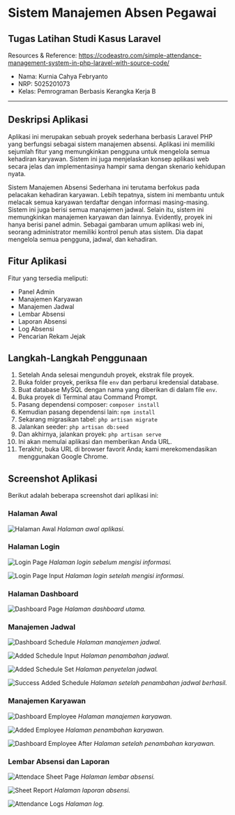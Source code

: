 # Sistem Manajemen Absen Pegawai

## Tugas Latihan Studi Kasus Laravel

Resources & Reference: https://codeastro.com/simple-attendance-management-system-in-php-laravel-with-source-code/

- Nama: Kurnia Cahya Febryanto
- NRP: 5025201073
- Kelas: Pemrograman Berbasis Kerangka Kerja B

--------------------------------

## Deskripsi Aplikasi
Aplikasi ini merupakan sebuah proyek sederhana berbasis Laravel PHP yang berfungsi sebagai sistem manajemen absensi.
Aplikasi ini memiliki sejumlah fitur yang memungkinkan pengguna untuk mengelola semua kehadiran karyawan.
Sistem ini juga menjelaskan konsep aplikasi web secara jelas dan implementasinya hampir sama dengan skenario kehidupan nyata.


Sistem Manajemen Absensi Sederhana ini terutama berfokus pada pelacakan kehadiran karyawan.
Lebih tepatnya, sistem ini membantu untuk melacak semua karyawan terdaftar dengan informasi masing-masing.
Sistem ini juga berisi semua manajemen jadwal. Selain itu, sistem ini memungkinkan manajemen karyawan dan lainnya.
Evidently, proyek ini hanya berisi panel admin. Sebagai gambaran umum aplikasi web ini, seorang administrator memiliki kontrol penuh atas sistem.
Dia dapat mengelola semua pengguna, jadwal, dan kehadiran.

## Fitur Aplikasi
Fitur yang tersedia meliputi:
- Panel Admin
- Manajemen Karyawan
- Manajemen Jadwal
- Lembar Absensi
- Laporan Absensi
- Log Absensi
- Pencarian Rekam Jejak

## Langkah-Langkah Penggunaan
1. Setelah Anda selesai mengunduh proyek, ekstrak file proyek.
2. Buka folder proyek, periksa file `env` dan perbarui kredensial database.
3. Buat database MySQL dengan nama yang diberikan di dalam file `env`.
4. Buka proyek di Terminal atau Command Prompt.
5. Pasang dependensi composer: `composer install`
6. Kemudian pasang dependensi lain: `npm install`
7. Sekarang migrasikan tabel: `php artisan migrate`
8. Jalankan seeder: `php artisan db:seed`
9. Dan akhirnya, jalankan proyek: `php artisan serve`
10. Ini akan memulai aplikasi dan memberikan Anda URL.
11. Terakhir, buka URL di browser favorit Anda; kami merekomendasikan menggunakan Google Chrome.

## Screenshot Aplikasi
Berikut adalah beberapa screenshot dari aplikasi ini:

### Halaman Awal
![Halaman Awal](https://github.com/kurniacf/PBKK-B-Latihan_Laravel_Sistem_Absen/assets/70510279/fa03a38e-872f-4a8a-82dd-83f9092d7050)
*Halaman awal aplikasi.*

### Halaman Login
![Login Page](https://github.com/kurniacf/PBKK-B-Latihan_Laravel_Sistem_Absen/assets/70510279/2454fc32-25e7-45d3-a325-066755f8f5b0)
*Halaman login sebelum mengisi informasi.*

![Login Page Input](https://github.com/kurniacf/PBKK-B-Latihan_Laravel_Sistem_Absen/assets/70510279/0f1f5fd9-8a1c-40fc-b0b8-6720ac3d4ad4)
*Halaman login setelah mengisi informasi.*

### Halaman Dashboard
![Dashboard Page](https://github.com/kurniacf/PBKK-B-Latihan_Laravel_Sistem_Absen/assets/70510279/2dff2a1d-f87f-4c60-9621-0559dab4a73f)
*Halaman dashboard utama.*

### Manajemen Jadwal
![Dashboard Schedule](https://github.com/kurniacf/PBKK-B-Latihan_Laravel_Sistem_Absen/assets/70510279/de9718ab-023e-4ce6-a5d5-ae0ce5fcecc8)
*Halaman manajemen jadwal.*

![Added Schedule Input](https://github.com/kurniacf/PBKK-B-Latihan_Laravel_Sistem_Absen/assets/70510279/93b72f10-078c-48be-b6ff-406d3a1ed51f)
*Halaman penambahan jadwal.*

![Added Schedule Set](https://github.com/kurniacf/PBKK-B-Latihan_Laravel_Sistem_Absen/assets/70510279/ba99cae7-76a7-4e82-a419-76ac67022aa6)
*Halaman penyetelan jadwal.*

![Success Added Schedule](https://github.com/kurniacf/PBKK-B-Latihan_Laravel_Sistem_Absen/assets/70510279/b3658c9a-3ba0-4600-b55b-d3221d811d31)
*Halaman setelah penambahan jadwal berhasil.*

### Manajemen Karyawan
![Dashboard Employee](https://github.com/kurniacf/PBKK-B-Latihan_Laravel_Sistem_Absen/assets/70510279/4787acd3-5c43-4202-8b91-ad9eebc6d6db)
*Halaman manajemen karyawan.*

![Added Employee](https://github.com/kurniacf/PBKK-B-Latihan_Laravel_Sistem_Absen/assets/70510279/71214b32-18eb-4de5-a9f0-5926592075c5)
*Halaman penambahan karyawan.*

![Dashboard Employee After](https://github.com/kurniacf/PBKK-B-Latihan_Laravel_Sistem_Absen/assets/70510279/feb9e57b-7cea-4c5b-b8fb-204534f001e2)
*Halaman setelah penambahan karyawan.*

### Lembar Absensi dan Laporan
![Attendace Sheet Page](https://github.com/kurniacf/PBKK-B-Latihan_Laravel_Sistem_Absen/assets/70510279/9867a4ed-c79f-4ed2-a677-12f2a7867f0f)
*Halaman lembar absensi.*

![Sheet Report](https://github.com/kurniacf/PBKK-B-Latihan_Laravel_Sistem_Absen/assets/70510279/2ca3c2c5-177f-485f-9b2d-66ed8efc8ba9)
*Halaman laporan absensi.*

![Attendance Logs](https://github.com/kurniacf/PBKK-B-Latihan_Laravel_Sistem_Absen/assets/70510279/4e58fd6b-0443-4b5e-8998-1309f663cf7b)
*Halaman log.*
